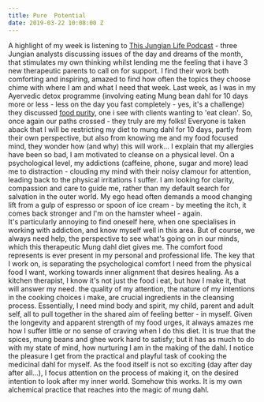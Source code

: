 ```yaml
---
title: Pure  Potential
date: 2019-03-22 10:08:00 Z
---
```


A highlight of my week is listening to [This Jungian Life Podcast](http://www.thisjungianlife.com/heres-the-podcast/) - three Jungian analysts discussing issues of the day and dreams of the month, that stimulates my own thinking whilst lending me the feeling that i have 3 new therapeutic parents to call on for support.  I find their work both comforting and inspiring, amazed to find how often the topics they choose chime with where I am and what I need that week.  Last week, as I was in my Ayervedic detox programme (involving eating Mung bean dahl for 10 days more or less - less on the day you fast completely - yes, it's a challenge) they discussed [food purity,](http://http://www.thisjungianlife.com/episode-49-dietary-over-regulation-and-the-pursuit-of-purity/) one i see with clients wanting to 'eat clean'. So, once again our paths crossed - they truly are my folks!
Everyone is taken aback that I will be restricting my diet to mung dahl for 10 days, partly from their own perspective, but also from knowing me and my food focused mind, they wonder how (and why) this will work... I explain that my allergies have been so bad, I am motivated to cleanse on a physical level. On a psychological level, my addictions (caffeine, phone, sugar and more) lead me to distraction - clouding my mind with their noisy clamour for attention, leading back to the physical irritations I suffer. I am looking for clarity, compassion and care to guide me, rather than my default search for salvation in the outer world. My ego head often demands a mood changing lift from a gulp of espresso or spoon of ice cream - by meeting the itch, it comes back stronger and I'm on the hamster wheel - again.  
It's particularly annoying to find oneself here, when one specialises in working with addiction, and know myself well in this area. But of course, we always need help, the perspective to see what's going on in our minds, which this therapeutic Mung dahl diet gives me.  The comfort food represents is ever present in my personal and professional life. The key that I work on, is separating the psychological comfort I need from the physical food I want, working towards inner alignment that desires healing.  As a kitchen therapist, I know it's not just the food i eat, but how I make it, that will answer my need. the quality of my attention, the nature of my intentions in the cooking choices i make, are crucial ingredients in the cleansing process. Essentially, I need mind body and spirit, my child, parent and adult self, all to pull together in the shared aim of feeling better - in myself.
Given the longevity and apparent strength of my food urges, it always amazes me how I suffer little or no sense of craving when I do this diet.  It is true that the spices, mung beans and ghee work hard to satisfy; but it has as much to do with my state of mind, how nurturing I am in the making of the dahl. I notice the pleasure I get from the practical and playful task of cooking the medicinal dahl for myself.  As the food itself is not so exciting (day after day after all...), I focus attention on the process of making it, on the desired intention to look after my inner world.  Somehow this works.  It is my own alchemical practice that reaches into the magic of mung dahl.   